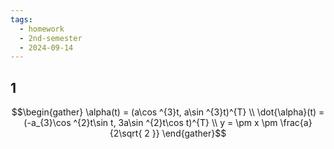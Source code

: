 ```yaml
---
tags:
  - homework
  - 2nd-semester
  - 2024-09-14
---
```

## 1

$$\begin{gather}
\alpha(t) = (a\cos ^{3}t, a\sin ^{3}t)^{T} \\
\dot{\alpha}(t) = (-a_{3}\cos ^{2}t\sin t, 3a\sin ^{2}t\cos t)^{T} \\
y = \pm x \pm \frac{a}{2\sqrt{ 2 }}
\end{gather}$$